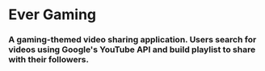 <h1> Ever Gaming</h1>

### A gaming-themed video sharing application. Users search for videos using Google's YouTube API and build playlist to share with their followers.
